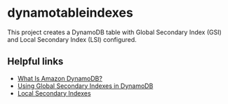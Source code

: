 # dynamotableindexes

This project creates a DynamoDB table with Global Secondary Index (GSI) and Local Secondary Index (LSI) configured.

## Helpful links

- [What Is Amazon DynamoDB?][1]
- [Using Global Secondary Indexes in DynamoDB][2]
- [Local Secondary Indexes][3]

[1]: https://docs.aws.amazon.com/amazondynamodb/latest/developerguide/Introduction.html
[2]: https://docs.aws.amazon.com/amazondynamodb/latest/developerguide/GSI.html
[3]: https://docs.aws.amazon.com/amazondynamodb/latest/developerguide/LSI.html